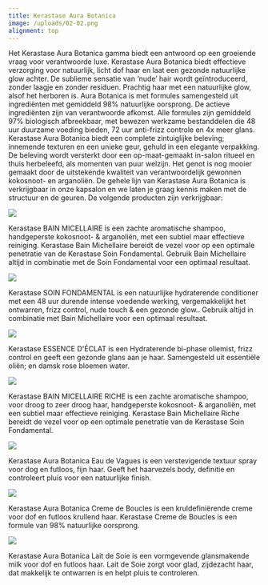 ```yaml
---
title: Kerastase Aura Botanica
image: /uploads/02-02.png
alignment: top
---
```


Het Kerastase Aura Botanica gamma biedt een antwoord op een groeiende vraag voor verantwoorde luxe. Kerastase Aura Botanica biedt effectieve verzorging voor natuurlijk, licht dof haar en laat een gezonde natuurlijke glow achter. De sublieme sensatie van ‘nude’ hair wordt geïntroduceerd, zonder laagje en zonder residuen. Prachtig haar met een natuurlijke glow, alsof het herboren is. Aura Botanica is met formules samengesteld uit ingrediënten met gemiddeld 98% natuurlijke oorsprong. De actieve ingrediënten zijn van verantwoorde afkomst. Alle formules zijn gemiddeld 97% biologisch afbreekbaar, met bewezen werkzame bestanddelen die 48 uur duurzame voeding bieden, 72 uur anti-frizz controle en 4x meer glans. Kerastase Aura Botanica biedt een complete zintuiglijke beleving; innemende texturen en een unieke geur, gehuld in een elegante verpakking. De beleving wordt versterkt door een op-maat-gemaakt in-salon ritueel en thuis herbeleefd, als momenten van puur welzijn. Het genot is nog mooier gemaakt door de uitstekende kwaliteit van verantwoordelijk gewonnen kokosnoot- en arganoliën. De gehele lijn van Kerastase Aura Botanica is verkrijgbaar in onze kapsalon en we laten je graag kennis maken met de structuur en de geuren. De volgende producten zijn verkrijgbaar:

![](/uploads/versions/kerastase-aura-botanica-bain-micellaire-1---x----310-580x---.png)

Kerastase BAIN MICELLAIRE is een zachte aromatische shampoo, handgeperste kokosnoot- & arganoliën, met een subtiel maar effectieve reiniging. Kerastase Bain Michellaire bereidt de vezel voor op een optimale penetratie van de Kerastase Soin Fondamental. Gebruik Bain Michellaire altijd in combinatie met de Soin Fondamental voor een optimaal resultaat.

![](/uploads/versions/kerastase-aura-botanica-soin-fondamental---x----310-580x---.png)

Kerastase SOIN FONDAMENTAL is een natuurlijke hydraterende conditioner met een 48 uur durende intense voedende werking, vergemakkelijkt het ontwarren, frizz control, nude touch & een gezonde glow.. Gebruik altijd in combinatie met Bain Michellaire voor een optimaal resultaat.

![](/uploads/versions/kerastase-essence-déclat---x----310-580x---.png)

Kerastase ESSENCE D'ÉCLAT is een Hydraterende bi-phase oliemist, frizz control en geeft een gezonde glans aan je haar. Samengesteld uit essentiële oliën; en damsk rose bloemen water.

![](/uploads/versions/kerastase-bain-micellaire-riche---x----310-580x---.png)

Kerastase BAIN MICELLAIRE RICHE is een zachte aromatische shampoo, voor droog to zeer droog haar, handgeperste kokosnoot- & arganoliën, met een subtiel maar effectieve reiniging. Kerastase Bain Michellaire Riche bereidt de vezel voor op een optimale penetratie van de Kerastase Soin Fondamental.

![](/uploads/versions/kerastase-aura-botanica-eau-de-vagues---x----310-580x---.png)

Kerastase Aura Botanica Eau de Vagues is een verstevigende textuur spray voor dog en futloos, fijn haar. Geeft het haarvezels body, definitie en controleert pluis voor een natuurlijke finish.

![](/uploads/versions/kerastase-aura-botanica-creme-de-boucles---x----310-580x---.png)

Kerastase Aura Botanica Creme de Boucles is een kruldefiniërende creme voor dof en futloos krullend haar. Kerastase Creme de Boucles is een formule van 98% natuurlijke oorsprong.

![](/uploads/versions/kerastase-aura-botanica-lait-de-soie---x----310-580x---.png)

Kerastase Aura Botanica Lait de Soie is een vormgevende glansmakende milk voor dof en futloos haar. Lait de Soie zorgt voor glad, zijdezacht haar, dat makkelijk te ontwarren is en helpt pluis te controleren.